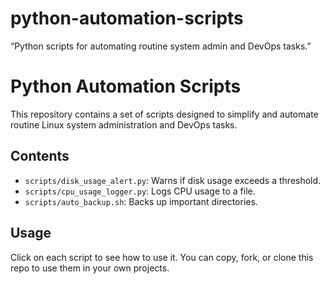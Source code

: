 # python-automation-scripts
“Python scripts for automating routine system admin and DevOps tasks.”
# Python Automation Scripts

This repository contains a set of scripts designed to simplify and automate routine Linux system administration and DevOps tasks.

## Contents

- `scripts/disk_usage_alert.py`: Warns if disk usage exceeds a threshold.
- `scripts/cpu_usage_logger.py`: Logs CPU usage to a file.
- `scripts/auto_backup.sh`: Backs up important directories.

## Usage

Click on each script to see how to use it. You can copy, fork, or clone this repo to use them in your own projects.
